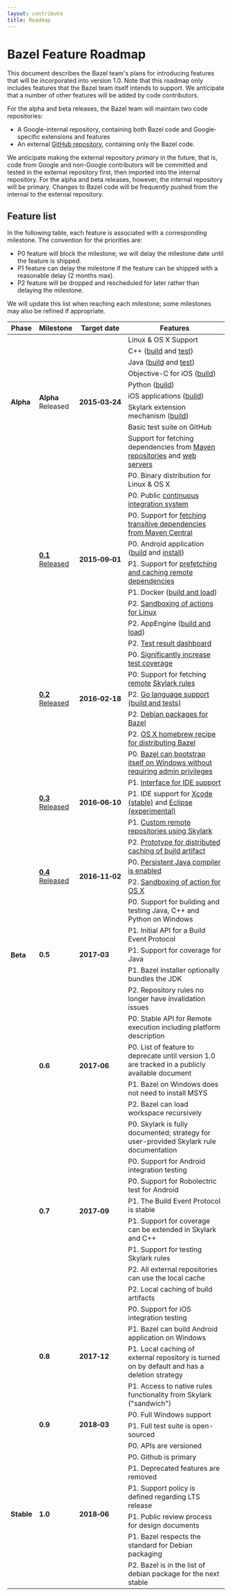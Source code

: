 ```yaml
---
layout: contribute
title: Roadmap
---
```


# Bazel Feature Roadmap

This document describes the Bazel team's plans for introducing features that
will be incorporated into version 1.0. Note that this roadmap only includes
features that the Bazel team itself intends to support. We anticipate that a
number of other features will be added by code contributors.

For the alpha and beta releases, the Bazel team will maintain two code
repositories:

*   A Google-internal repository, containing both Bazel code and
    Google-specific extensions and features
*   An external [GitHub repository](https://github.com/bazelbuild/bazel),
    containing only the Bazel code.

We anticipate making the external repository *primary* in the future, that is,
code from Google and non-Google contributors will be committed and tested in the
external repository first, then imported into the internal repository. For
the alpha and beta releases, however, the internal repository will be primary.
Changes to Bazel code will be frequently pushed from the internal to
the external repository.

## Feature list

In the following table, each feature is associated with a corresponding
milestone. The convention for the priorities are:

*   P0 feature will block the milestone; we will delay the milestone date
    until the feature is shipped.
*   P1 feature can delay the milestone if the feature can be shipped with a
    reasonable delay (2 months max).
*   P2 feature will be dropped and rescheduled for later rather than delaying
    the milestone.

We will update this list when reaching each milestone; some milestones may also
be refined if appropriate.

<table class="table table-condensed table-bordered">
  <colgroup>
    <col class="roadmap-col-phase"/>
    <col class="roadmap-col-milestone"/>
    <col class="roadmap-col-date"/>
    <col class="roadmap-col-features"/>
  </colgroup>
  <thead>
    <tr>
      <th>Phase</th>
      <th>Milestone</th>
      <th>Target date</th>
      <th>Features</th>
    </tr>
  </thead>
  <tbody>
    <tr>
      <td rowspan="9"><b><a name="alpha"></a>Alpha</b></td>
      <td rowspan="9"><b>Alpha</b><br/><span class="label label-default">Released</span></td>
      <td rowspan="9"><b>2015&#8209;03&#8209;24</b></td>
      <td>Linux &amp; OS X Support</td>
    </tr>
    <tr><td>C++ (<a href="http://bazel.build/docs/be/c-cpp.html#cc_binary">build</a> and <a href="http://bazel.build/docs/be/c-cpp.html#cc_test">test</a>)</td></tr>
    <tr><td>Java (<a href="http://bazel.build/docs/be/java.html#java_binary">build</a> and <a href="http://bazel.build/docs/be/java.html#java_test">test</a>)</td></tr>
    <tr><td>Objective-C for iOS (<a href="http://bazel.build/docs/be/objective-c.html#objc_binary">build</a>)</td></tr>
    <tr><td>Python (<a href="http://bazel.build/docs/be/python.html#py_binary">build</a>)</td></tr>
    <tr><td>iOS applications (<a href="http://bazel.build/docs/be/objective-c.html#ios_application">build</a>)</td></tr>
    <tr><td>Skylark extension mechanism (<a href="http://bazel.build/docs/skylark/index.html">build</a>)</td></tr>
    <tr><td>Basic test suite on GitHub</td></tr>
    <tr><td>Support for fetching dependencies from <a href="http://bazel.build/docs/be/workspace.html#maven_jar">Maven repositories</a>
        and <a href="http://bazel.build/docs/be/workspace.html#http_archive">web servers</a></td></tr>
    <tr>
      <td rowspan="44"><b><a name="beta"></a>Beta</b></td>
      <td rowspan="9">
         <a href="https://github.com/bazelbuild/bazel/releases/tag/0.1.0"><b>0.1</b>
         <br/><span class="label label-default">Released</span></a>
      </td>
      <td rowspan="9"><b>2015&#8209;09&#8209;01</b></td>
      <td>P0. Binary distribution for Linux & OS X</td<
    </tr>
    <tr><td>P0. Public <a href="http://ci.bazel.build">continuous integration system</a></td></tr>
    <tr><td>P0. Support for <a href="http://bazel.build/docs/external.html">fetching transitive dependencies from Maven Central</a></td></tr>
    <tr><td>P0. Android application (<a href="http://bazel.build/docs/be/android.html#android_binary">build</a>
        and <a href="http://bazel.build/docs/bazel-user-manual.html#mobile-install">install</a>)</td></tr>
    <tr><td>P1. Support for <a href="http://bazel.build/docs/external.html">prefetching and caching remote dependencies</a></td></tr>
    <tr><td>P1. Docker (<a href="http://bazel.build/docs/be/docker.html">build and load</a>)</td></tr>
    <tr><td>P2. <a href="http://bazel.build/docs/bazel-user-manual.html#sandboxing">Sandboxing of actions for Linux</a></td></tr>
    <tr><td>P2. AppEngine (<a href="http://bazel.build/docs/be/appengine.html">build and load</a>)</td></tr>
    <tr><td>P2. <a href="http://bazel.build/blog/2015/07/29/dashboard-dogfood.html">Test result dashboard</a></tr></td>
    <tr>
      <td rowspan="5">
        <a href="https://github.com/bazelbuild/bazel/releases/tag/0.2.0"><b>0.2</b>
        <br/><span class="label label-default">Released</span></a>
      </td>
      <td rowspan="5"><b>2016&#8209;02&#8209;18</b></td>
      <td>P0. <a href="https://github.com/bazelbuild/bazel/tree/master/src/test/java/com/google/devtools">Significantly increase test coverage</a></td>
    </tr>
    <tr><td>P0. Support for fetching <a href="http://bazel.build/docs/external.html">remote</a> <a href="http://bazel.build/docs/be/functions.html#load">Skylark rules</a></td></tr>
    <tr><td>P2. <a href="https://github.com/bazelbuild/rules_go">Go language support (build and tests)</a></td></tr>
    <tr><td>P2. <a href="https://github.com/bazelbuild/bazel/releases/latest">Debian packages for Bazel</a></td></tr>
    <tr><td>P2. <a href="http://braumeister.org/formula/bazel">OS X homebrew recipe for distributing Bazel</a></td></tr>
    <tr>
      <td rowspan="5">
        <a href="https://github.com/bazelbuild/bazel/releases/tag/0.3.0"><b>0.3</b>
        <br/><span class="label label-default">Released</span></a>
      </td>
      <td rowspan="5"><b>2016&#8209;06&#8209;10</b></td>
      <td>P0. <a href="http://bazel.build/docs/windows.html">Bazel can bootstrap itself on Windows without requiring admin privileges</a></td></tr>
    </tr>
    <tr><td>P1. <a href="http://bazel.build/blog/2016/06/10/ide-support.html">Interface for IDE support</a></td></tr>
    <tr><td>P1. IDE support for <a href="http://tulsi.bazel.build">Xcode (stable)</a> and <a href="https://github.com/bazelbuild/e4b">Eclipse (experimental)</a></td></tr>
    <tr><td>P1. <a href="https://docs.google.com/document/d/1jKbNXOVp2T1zJD_iRnVr8k5D0xZKgO8blMVDlXOksJg">Custom remote repositories using Skylark</a></td></tr>
    <tr><td>P2. <a href="https://github.com/bazelbuild/bazel/commit/79adf59e2973754c8c0415fcab45cd58c7c34697">Prototype for distributed caching of build artifact</a></td></tr>
    <tr>
      <td rowspan="2">
        <a href="https://github.com/bazelbuild/bazel/releases/tag/0.4.0"><b>0.4</b>
        <br/><span class="label label-default">Released</span></a>
      </td>
      <td rowspan="2"><b>2016&#8209;11&#8209;02</b></td>
      <td>P0. <a href="https://github.com/bazelbuild/bazel/commit/490f250b27183a886cf70a5fe9e99d9428141b34">Persistent Java compiler is enabled</a></td>
    </tr>
    <tr>
      <td>P2. <a href="https://github.com/bazelbuild/bazel/commit/7b825b8ea442246aabfa6a5a8962abd70855d0da">Sandboxing of action for OS X</a></td>
    </tr>
    <tr>
      <td rowspan="5"><b>0.5</b></td>
      <td rowspan="5"><b>2017&#8209;03</b></td>
      <td>P0. Support for building and testing Java, C++ and Python on Windows</td>
    </tr>
    <tr><td>P1. Initial API for a Build Event Protocol</td></tr>
    <tr><td>P1. Support for coverage for Java</td></tr>
    <tr><td>P1. Bazel installer optionally bundles the JDK</td></tr>
    <tr><td>P2. Repository rules no longer have invalidation issues</td></tr>
    <tr>
      <td rowspan="4"><b>0.6</b></td>
      <td rowspan="4"><b>2017&#8209;06</b></td>
      <td>P0. Stable API for Remote execution including platform description</td>
    </tr>
    <tr><td>P0. List of feature to deprecate until version 1.0 are tracked in a publicly available document</td></tr>
    <tr><td>P1. Bazel on Windows does not need to install MSYS</td></tr>
    <tr><td>P2. Bazel can load workspace recursively</td></tr>
    <tr>
      <td rowspan="8"><b>0.7</b></td>
      <td rowspan="8"><b>2017&#8209;09</b></td>
      <td>P0. Skylark is fully documented; strategy for user-provided Skylark rule documentation</td>
    </tr>
    <tr><td>P0. Support for Android integration testing</td></tr>
    <tr><td>P0. Support for Robolectric test for Android</td></tr>
    <tr><td>P1. The Build Event Protocol is stable</td></tr>
    <tr><td>P1. Support for coverage can be extended in Skylark and C++</td></tr>
    <tr><td>P1. Support for testing Skylark rules</td></tr>
    <tr><td>P2. All external repositories can use the local cache</td></tr>
    <tr><td>P2. Local caching of build artifacts</td></tr>
    <tr>
      <td rowspan="4"><b>0.8</b></td>
      <td rowspan="4"><b>2017&#8209;12</b></td>
      <td>P0. Support for iOS integration testing</td>
    </tr>
    <tr><td>P1. Bazel can build Android application on Windows</td></tr>
    <tr><td>P1. Local caching of external repository is turned on by default and has a deletion strategy</td></tr>
    <tr><td>P1. Access to native rules functionality from Skylark (<a href-"https://bazel.build/designs/2016/08/04/extensibility-for-native-rules.html">"sandwich"</a>)</td></tr>
   <tr>
      <td rowspan="2"><b>0.9</b></td>
      <td rowspan="2"><b>2018&#8209;03</b></td>
      <td>P0. Full Windows support</td>
    </tr>
    <tr><td>P1. Full test suite is open-sourced</td></tr>
    <tr>
      <td rowspan="7"><b><a name="stable"></a>Stable</b></td>
      <td rowspan="7"><b>1.0</b></td>
      <td rowspan="7"><b>2018&#8209;06</b></td>
      <td>P0. APIs are versioned</td>
    </tr>
    <tr><td>P0. Github is primary</td></tr>
    <tr><td>P1. Deprecated features are removed</td></tr>
    <tr><td>P1. Support policy is defined regarding LTS release</td></tr>
    <tr><td>P1. Public review process for design documents</td></tr>
    <tr><td>P1. Bazel respects the standard for Debian packaging</td></tr>
    <tr><td>P2. Bazel is in the list of debian package for the next stable</td></tr>
  </tbody>
</table>

